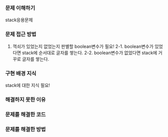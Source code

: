 ### 문제 이해하기
stack응용문제

### 문제 접근 방법
1. 꺽쇠가 있었는지 없었는지 판별할 boolean변수가 필요!
2-1. boolean변수가 있었다면 stack에 순서대로 글자를 쌓는다.
2-2. boolean변수가 없었다면 stack에 거꾸로 글자를 쌓는다.

### 구현 배경 지식
stack에 대한 지식 필요!

### 해결하지 못한 이유

### 문제를 해결한 코드

### 문제를 해결한 방법
